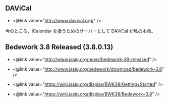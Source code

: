 ## DAViCal


* <@link value="http://www.davical.org/" />

今のところ、iCalendar を扱うためのサーバーとして DAViCal が私の本命。


## Bedework 3.8 Released (3.8.0.13)


* <@link value="http://www.jasig.org/news/bedework-38-released" />
* <@link value="http://www.jasig.org/bedework/download/bedework-3.8" />



* <@link value="https://wiki.jasig.org/display/BWK38/Getting+Started" />



* <@link value="https://wiki.jasig.org/display/BWK38/Bedework+3.8" />



